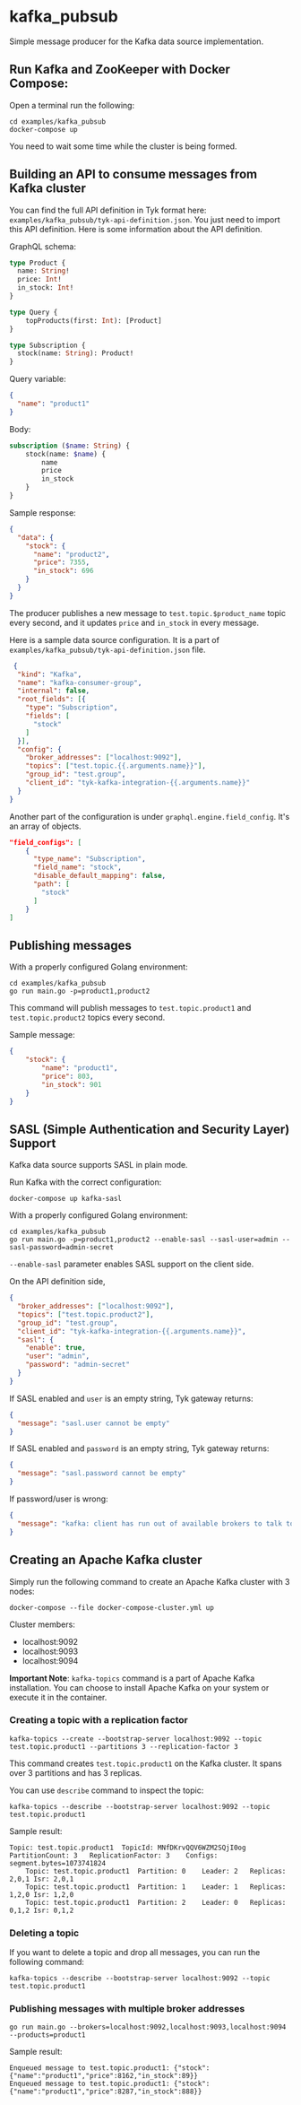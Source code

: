 # kafka_pubsub

Simple message producer for the Kafka data source implementation. 

## Run Kafka and ZooKeeper with Docker Compose:

Open a terminal run the following:

```
cd examples/kafka_pubsub
docker-compose up
```

You need to wait some time while the cluster is being formed. 

## Building an API to consume messages from Kafka cluster

You can find the full API definition in Tyk format here: `examples/kafka_pubsub/tyk-api-definition.json`. You just need to import this API definition. Here is 
some information about the API definition. 

GraphQL schema:

```graphql
type Product {
  name: String!
  price: Int!
  in_stock: Int!
}

type Query {
    topProducts(first: Int): [Product]
}

type Subscription {
  stock(name: String): Product!
}
```

Query variable:

```json
{
  "name": "product1"
}
```

Body:
```graphql
subscription ($name: String) {
    stock(name: $name) {
        name
        price
        in_stock
    }
}
```

Sample response:
```json
{
  "data": {
    "stock": {
      "name": "product2",
      "price": 7355,
      "in_stock": 696
    }
  }
}
```

The producer publishes a new message to `test.topic.$product_name` topic every second, and it updates `price` and `in_stock` in every message.

Here is a sample data source configuration. It is a part of `examples/kafka_pubsub/tyk-api-definition.json` file.

```json
 {
  "kind": "Kafka",
  "name": "kafka-consumer-group",
  "internal": false,
  "root_fields": [{
    "type": "Subscription",
    "fields": [
      "stock"
    ]
  }],
  "config": {
    "broker_addresses": ["localhost:9092"],
    "topics": ["test.topic.{{.arguments.name}}"],
    "group_id": "test.group",
    "client_id": "tyk-kafka-integration-{{.arguments.name}}"
  }
}
```

Another part of the configuration is under `graphql.engine.field_config`. It's an array of objects. 

```json
"field_configs": [
    {
      "type_name": "Subscription",
      "field_name": "stock",
      "disable_default_mapping": false,
      "path": [
        "stock"
      ]
    }
]
```

## Publishing messages

With a properly configured Golang environment:

```
cd examples/kafka_pubsub
go run main.go -p=product1,product2
```

This command will publish messages to `test.topic.product1` and `test.topic.product2` topics every second.

Sample message:
```json
{
	"stock": {
		"name": "product1",
		"price": 803,
		"in_stock": 901
	}
}
```

## SASL (Simple Authentication and Security Layer) Support

Kafka data source supports SASL in plain mode.

Run Kafka with the correct configuration:

```
docker-compose up kafka-sasl
```

With a properly configured Golang environment:

```
cd examples/kafka_pubsub
go run main.go -p=product1,product2 --enable-sasl --sasl-user=admin --sasl-password=admin-secret
```

`--enable-sasl` parameter enables SASL support on the client side. 

On the API definition side,

```json
{
  "broker_addresses": ["localhost:9092"],
  "topics": ["test.topic.product2"],
  "group_id": "test.group",
  "client_id": "tyk-kafka-integration-{{.arguments.name}}",
  "sasl": {
    "enable": true,
    "user": "admin",
    "password": "admin-secret"
  }
}
```
If SASL enabled and `user` is an empty string, Tyk gateway returns: 

```json
{
  "message": "sasl.user cannot be empty"
}
```

If SASL enabled and `password` is an empty string, Tyk gateway returns:

```json
{
  "message": "sasl.password cannot be empty"
}
```

If password/user is wrong:

```json
{
  "message": "kafka: client has run out of available brokers to talk to (Is your cluster reachable?)"
}
```

## Creating an Apache Kafka cluster

Simply run the following command to create an Apache Kafka cluster with 3 nodes:

```
docker-compose --file docker-compose-cluster.yml up
```

Cluster members:

* localhost:9092
* localhost:9093
* localhost:9094

**Important Note**: `kafka-topics` command is a part of Apache Kafka installation. You can choose to install Apache Kafka on your system or
execute it in the container.

### Creating a topic with a replication factor

```
kafka-topics --create --bootstrap-server localhost:9092 --topic test.topic.product1 --partitions 3 --replication-factor 3
```

This command creates `test.topic.product1` on the Kafka cluster. It spans over 3 partitions and has 3 replicas.

You can use `describe` command to inspect the topic:

```
kafka-topics --describe --bootstrap-server localhost:9092 --topic test.topic.product1
```

Sample result:

```
Topic: test.topic.product1	TopicId: MNfDKrvQQV6WZM2SQjI0og	PartitionCount: 3	ReplicationFactor: 3	Configs: segment.bytes=1073741824
	Topic: test.topic.product1	Partition: 0	Leader: 2	Replicas: 2,0,1	Isr: 2,0,1
	Topic: test.topic.product1	Partition: 1	Leader: 1	Replicas: 1,2,0	Isr: 1,2,0
	Topic: test.topic.product1	Partition: 2	Leader: 0	Replicas: 0,1,2	Isr: 0,1,2
```

### Deleting a topic

If you want to delete a topic and drop all messages, you can run the following command:

```
kafka-topics --describe --bootstrap-server localhost:9092 --topic test.topic.product1
```

### Publishing messages with multiple broker addresses

```
go run main.go --brokers=localhost:9092,localhost:9093,localhost:9094 --products=product1
```

Sample result:

```
Enqueued message to test.topic.product1: {"stock":{"name":"product1","price":8162,"in_stock":89}}
Enqueued message to test.topic.product1: {"stock":{"name":"product1","price":8287,"in_stock":888}}
```